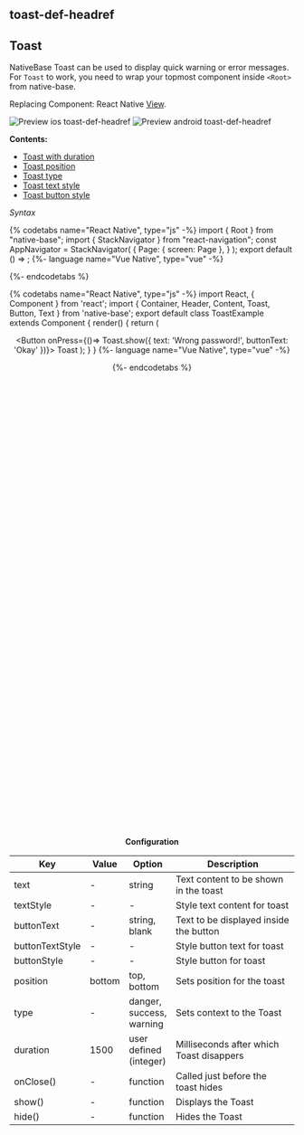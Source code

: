## toast-def-headref
## Toast

NativeBase Toast can be used to display quick warning or error messages.
For `Toast` to work, you need to wrap your topmost component inside `<Root>` from native-base.

Replacing Component: React Native [View](https://facebook.github.io/react-native/docs/view.html).

![Preview ios toast-def-headref](https://github.com/GeekyAnts/NativeBase-KitchenSink/raw/v2.6.1/screenshots/ios/toast-basic.gif)
![Preview android toast-def-headref](https://github.com/GeekyAnts/NativeBase-KitchenSink/raw/v2.6.1/screenshots/android/toast-basic.gif)

  **Contents:**
* [Toast with duration](Components.md#toast-with-duration-headref)
* [Toast position](Components.md#toast-position-headref)
* [Toast type](Components.md#toast-type-headref)
* [Toast text style](Components.md#toast-text-style-headref)
* [Toast button style](Components.md#toast-button-style-headref)

*Syntax*

{% codetabs name="React Native", type="js" -%}
import { Root } from "native-base";
import { StackNavigator } from "react-navigation";
const AppNavigator = StackNavigator(
  {
    Page: { screen: Page },
  }
);
export default () =>
  <Root>
    <AppNavigator />
  </Root>;
{%- language name="Vue Native", type="vue" -%}
<template>
  <root>
    <app-navigation></app-navigation>
  </root>
</template>
<script>
import { Root } from "native-base";
import { StackNavigator } from "vue-native-router";
const AppNavigation = StackNavigator(
  {
    Page: { screen: Page },
  }
);
export default {
  components: { Root, AppNavigation }
};
</script>
{%- endcodetabs %}

{% codetabs name="React Native", type="js" -%}
import React, { Component } from 'react';
import { Container, Header, Content, Toast, Button, Text } from 'native-base';
export default class ToastExample extends Component {
  render() {
    return (
      <Container>
        <Header />
        <Content padder>
          <Button onPress={()=> Toast.show({
              text: 'Wrong password!',
              buttonText: 'Okay'
            })}>
            <Text>Toast</Text>
          </Button>
        </Content>
      </Container>
    );
  }
}
{%- language name="Vue Native", type="vue" -%}
<template>
  <nb-container>
    <nb-header />
    <nb-content padder>
      <nb-button :onPress="handleBtnPress">
        <nb-text>Toast</nb-text>
      </nb-button>
    </nb-content>
  </nb-container>
</template>
<script>
import React from "react";
import { Toast } from "native-base";
export default {
  methods: {
    handleBtnPress: function() {
      Toast.show({
        text: "Wrong password!",
        buttonText: "Okay"
      });
    }
  }
};
</script>
{%- endcodetabs %}
 <p>
    <div id="" class="mobileDevice" style="background: url(&quot;https://docs.nativebase.io/docs/assets/iosphone.png&quot;) no-repeat; padding: 63px 20px 100px 15px; width: 292px; height: 600px;margin:0 auto;float:none;">
        <img src="https://github.com/GeekyAnts/NativeBase-KitchenSink/raw/v2.6.1/screenshots/ios/toast-basic.gif" alt="" style="display:block !important" />
    </div>
</p>
<br />

**Configuration**
<table class="table table-bordered">
    <thead>
        <tr>
            <th>Key</th>
            <th>Value</th>
            <th>Option</th>
            <th width="50%">Description</th>
        </tr>
    </thead>
    <tbody>
        <tr>
            <td>text</td>
            <td> - </td>
            <td> string </td>
            <td>Text content to be shown in the toast</td>
        </tr>
        <tr>
            <td>textStyle</td>
            <td> - </td>
            <td> - </td>
            <td>Style text content for toast</td>
        </tr>
        <tr>
            <td>buttonText</td>
            <td> - </td>
            <td> string, blank </td>
            <td>Text to be displayed inside the button</td>
        </tr>
        <tr>
            <td>buttonTextStyle</td>
            <td> - </td>
            <td> - </td>
            <td>Style button text for toast</td>
        </tr>
        <tr>
            <td>buttonStyle</td>
            <td> - </td>
            <td> - </td>
            <td>Style button for toast</td>
        </tr>
        <tr>
            <td>position</td>
            <td> bottom </td>
            <td> top, bottom </td>
            <td>Sets position for the toast</td>
        </tr>
        <tr>
            <td>type</td>
            <td> - </td>
            <td>danger, success, warning</td>
            <td>Sets context to the Toast</td>
        </tr>
        <tr>
            <td>duration</td>
            <td> 1500 </td>
            <td>user defined (integer)</td>
            <td>Milliseconds after which Toast disappers</td>
        </tr>
        <tr>
            <td>onClose()</td>
            <td> - </td>
            <td> function </td>
            <td>Called just before the toast hides</td>
        </tr>
        <tr>
            <td>show()</td>
            <td> - </td>
            <td> function </td>
            <td>Displays the Toast</td>
        </tr>
        <tr>
            <td>hide()</td>
            <td> - </td>
            <td> function </td>
            <td>Hides the Toast</td>
        </tr>
    </tbody>
</table><br />

